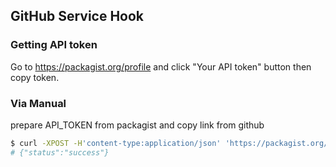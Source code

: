 ## GitHub Service Hook

### Getting API token
Go to https://packagist.org/profile and click "Your API token" button then copy token.

### Via Manual
prepare API_TOKEN from packagist and copy link from github
```bash
$ curl -XPOST -H'content-type:application/json' 'https://packagist.org/api/update-package?username=prawee&apiToken=API_TOKEN' -d'{"repository":{"url":"PACKAGIST_PACKAGE_URL"}}'
# {"status":"success"}
```